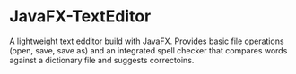 # JavaFX-TextEditor
A lightweight text edditor build with JavaFX. Provides basic file operations (open, save, save as) and an integrated spell checker that compares words against a dictionary file and suggests correctoins.
